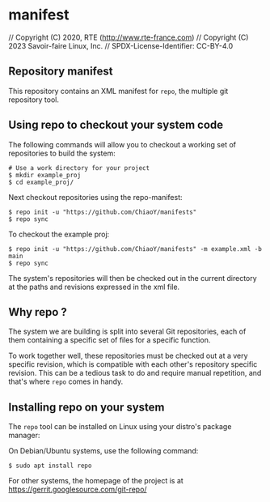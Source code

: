 # manifest
// Copyright (C) 2020, RTE (http://www.rte-france.com)
// Copyright (C) 2023 Savoir-faire Linux, Inc.
// SPDX-License-Identifier: CC-BY-4.0

## Repository manifest

This repository contains an XML manifest for `repo`, the multiple git repository
tool.

## Using repo to checkout your system code

The following commands will allow you to checkout a working set of repositories
to build the system:

```
# Use a work directory for your project
$ mkdir example_proj
$ cd example_proj/
```

Next checkout repositories using the repo-manifest:

```
$ repo init -u "https://github.com/ChiaoY/manifests"
$ repo sync
```

To checkout the example proj:

```
$ repo init -u "https://github.com/ChiaoY/manifests" -m example.xml -b main
$ repo sync
```

The system's repositories will then be checked out in the current directory at
the paths and revisions expressed in the xml file.

## Why repo ?

The system we are building is split into several Git repositories, each of them
containing a specific set of files for a specific function.

To work together well, these repositories must be checked out at a very specific
revision, which is compatible with each other's repository specific revision.
This can be a tedious task to do and require manual repetition, and
that's where `repo` comes in handy.

## Installing repo on your system

The `repo` tool can be installed on Linux using your distro's package manager:

On Debian/Ubuntu systems, use the following command:

```
$ sudo apt install repo
```

For other systems, the homepage of the project is at
https://gerrit.googlesource.com/git-repo/
